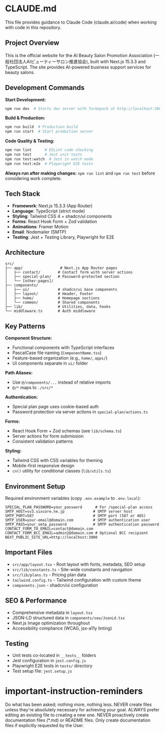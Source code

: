 # CLAUDE.md

This file provides guidance to Claude Code (claude.ai/code) when working with code in this repository.

## Project Overview

This is the official website for the AI Beauty Salon Promotion Association (一般社団法人AIビューティーサロン推進協会), built with Next.js 15.3.3 and TypeScript. The site provides AI-powered business support services for beauty salons.

## Development Commands

**Start Development:**
```bash
npm run dev  # Starts dev server with Turbopack at http://localhost:3000
```

**Build & Production:**
```bash
npm run build  # Production build
npm run start  # Start production server
```

**Code Quality & Testing:**
```bash
npm run lint      # ESLint code checking
npm run test      # Jest unit tests
npm run test:watch  # Jest in watch mode
npm run test:e2e  # Playwright E2E tests
```

**Always run after making changes:** `npm run lint` and `npm run test` before considering work complete.

## Tech Stack

- **Framework**: Next.js 15.3.3 (App Router)
- **Language**: TypeScript (strict mode)
- **Styling**: Tailwind CSS 4 + shadcn/ui components
- **Forms**: React Hook Form + Zod validation
- **Animations**: Framer Motion
- **Email**: Nodemailer (SMTP)
- **Testing**: Jest + Testing Library, Playwright for E2E

## Architecture

```
src/
├── app/                 # Next.js App Router pages
│   ├── contact/        # Contact form with server actions
│   ├── special-plan/   # Password-protected section
│   └── [other-pages]/
├── components/
│   ├── ui/             # shadcn/ui base components  
│   ├── layout/         # Header, Footer
│   ├── home/           # Homepage sections
│   └── common/         # Shared components
├── lib/                # Utilities, data, hooks
└── middleware.ts       # Auth middleware
```

## Key Patterns

**Component Structure:**
- Functional components with TypeScript interfaces
- PascalCase file naming (`ComponentName.tsx`)
- Feature-based organization (e.g., `home/`, `apps/`)
- UI components separate in `ui/` folder

**Path Aliases:**
- Use `@/components/...` instead of relative imports
- `@/*` maps to `./src/*`

**Authentication:**
- Special plan page uses cookie-based auth
- Password protection via server actions in `special-plan/actions.ts`

**Forms:**
- React Hook Form + Zod schemas (see `lib/schema.ts`)
- Server actions for form submission
- Consistent validation patterns

**Styling:**
- Tailwind CSS with CSS variables for theming
- Mobile-first responsive design
- `cn()` utility for conditional classes (`lib/utils.ts`)

## Environment Setup

Required environment variables (copy `.env.example` to `.env.local`):
```env
SPECIAL_PLAN_PASSWORD=your_password      # For /special-plan access
SMTP_HOST=sv3.sixcore.ne.jp             # SMTP server host
SMTP_PORT=587                           # SMTP port (587 or 465)
SMTP_USER=your-email@domain.com         # SMTP authentication user
SMTP_PASS=your_smtp_password            # SMTP authentication password
CONTACT_FORM_TO_EMAIL=contact@domain.com
CONTACT_FORM_BCC_EMAIL=admin2@domain.com # Optional BCC recipient
NEXT_PUBLIC_SITE_URL=http://localhost:3000
```

## Important Files

- `src/app/layout.tsx` - Root layout with fonts, metadata, SEO setup
- `src/lib/constants.ts` - Site-wide constants and navigation
- `src/lib/plans.ts` - Pricing plan data
- `tailwind.config.ts` - Tailwind configuration with custom theme
- `components.json` - shadcn/ui configuration

## SEO & Performance

- Comprehensive metadata in `layout.tsx`
- JSON-LD structured data in `components/seo/JsonLd.tsx`
- Next.js Image optimization throughout
- Accessibility compliance (WCAG, jsx-a11y linting)

## Testing

- Unit tests co-located in `__tests__` folders
- Jest configuration in `jest.config.js`
- Playwright E2E tests in `tests/` directory
- Test setup file: `jest.setup.js`

# important-instruction-reminders
Do what has been asked; nothing more, nothing less.
NEVER create files unless they're absolutely necessary for achieving your goal.
ALWAYS prefer editing an existing file to creating a new one.
NEVER proactively create documentation files (*.md) or README files. Only create documentation files if explicitly requested by the User.